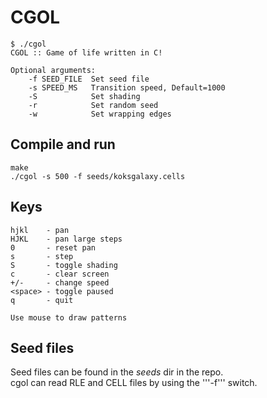 # CGOL

    $ ./cgol 
    CGOL :: Game of life written in C!

    Optional arguments:
        -f SEED_FILE  Set seed file
        -s SPEED_MS   Transition speed, Default=1000
        -S            Set shading
        -r            Set random seed
        -w            Set wrapping edges

## Compile and run
    make
    ./cgol -s 500 -f seeds/koksgalaxy.cells

## Keys

    hjkl    - pan
    HJKL    - pan large steps
    0       - reset pan
    s       - step
    S       - toggle shading
    c       - clear screen
    +/-     - change speed
    <space> - toggle paused
    q       - quit

    Use mouse to draw patterns


## Seed files
Seed files can be found in the *seeds* dir in the repo.  
cgol can read RLE and CELL files by using the '''-f''' switch.  
